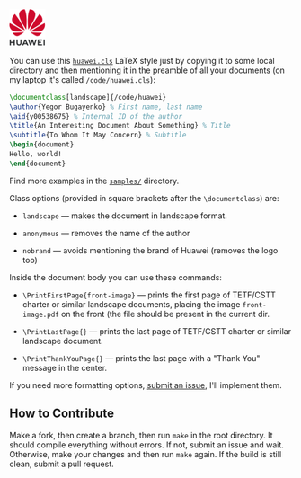 <img src="/huawei-logo.svg" width="64px"/>

You can use this [`huawei.cls`](huawei.cls) LaTeX style just by copying it to some local
directory and then mentioning it in the preamble of all your documents 
(on my laptop it's called `/code/huawei.cls`):

```tex
\documentclass[landscape]{/code/huawei}
\author{Yegor Bugayenko} % First name, last name
\aid{y00538675} % Internal ID of the author
\title{An Interesting Document About Something} % Title
\subtitle{To Whom It May Concern} % Subtitle
\begin{document}
Hello, world!
\end{document}
```

Find more examples in the [`samples/`](/samples) directory.

Class options (provided in square brackets after the `\documentclass`) are:

  * `landscape` — makes the document in landscape format.

  * `anonymous` — removes the name of the author

  * `nobrand` — avoids mentioning the brand of Huawei (removes the logo too)

Inside the document body you can use these commands:

  * `\PrintFirstPage{front-image}` — prints the first page of TETF/CSTT charter or similar landscape documents,
    placing the image `front-image.pdf` on the front (the file should be present
    in the current dir.

  * `\PrintLastPage{}` — prints the last page of TETF/CSTT charter or similar landscape document.

  * `\PrintThankYouPage{}` — prints the last page with a "Thank You" message in the center.

If you need more formatting options, [submit an issue](https://github.com/cqfn/huawei-latex/issues), 
I'll implement them.

## How to Contribute

Make a fork, then create a branch, then run `make` in the root directory.
It should compile everything without errors. If not, submit an issue and wait.
Otherwise, make your changes and then run `make` again. If the build is
still clean, submit a pull request.
